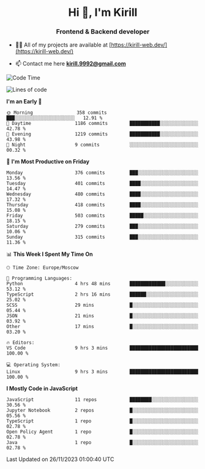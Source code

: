 <h1 align="center">Hi 👋, I'm Kirill</h1>
<h3 align="center">Frontend & Backend developer</h3>

- 👨‍💻 All of my projects are available at [https://kirill-web.dev/](https://kirill-web.dev/)

- 📫 Contact me here **kirill.9992@gmail.com**











<!--START_SECTION:waka-->
![Code Time](http://img.shields.io/badge/Code%20Time-1%2C538%20hrs%2011%20mins-blue)

![Lines of code](https://img.shields.io/badge/From%20Hello%20World%20I%27ve%20Written-4.5%20million%20lines%20of%20code-blue)

**I'm an Early 🐤** 

```text
🌞 Morning                358 commits         ███░░░░░░░░░░░░░░░░░░░░░░   12.91 % 
🌆 Daytime                1186 commits        ███████████░░░░░░░░░░░░░░   42.78 % 
🌃 Evening                1219 commits        ███████████░░░░░░░░░░░░░░   43.98 % 
🌙 Night                  9 commits           ░░░░░░░░░░░░░░░░░░░░░░░░░   00.32 % 
```
📅 **I'm Most Productive on Friday** 

```text
Monday                   376 commits         ███░░░░░░░░░░░░░░░░░░░░░░   13.56 % 
Tuesday                  401 commits         ████░░░░░░░░░░░░░░░░░░░░░   14.47 % 
Wednesday                480 commits         ████░░░░░░░░░░░░░░░░░░░░░   17.32 % 
Thursday                 418 commits         ████░░░░░░░░░░░░░░░░░░░░░   15.08 % 
Friday                   503 commits         █████░░░░░░░░░░░░░░░░░░░░   18.15 % 
Saturday                 279 commits         ███░░░░░░░░░░░░░░░░░░░░░░   10.06 % 
Sunday                   315 commits         ███░░░░░░░░░░░░░░░░░░░░░░   11.36 % 
```


📊 **This Week I Spent My Time On** 

```text
🕑︎ Time Zone: Europe/Moscow

💬 Programming Languages: 
Python                   4 hrs 48 mins       █████████████░░░░░░░░░░░░   53.12 % 
TypeScript               2 hrs 16 mins       ██████░░░░░░░░░░░░░░░░░░░   25.02 % 
SCSS                     29 mins             █░░░░░░░░░░░░░░░░░░░░░░░░   05.44 % 
JSON                     21 mins             █░░░░░░░░░░░░░░░░░░░░░░░░   03.92 % 
Other                    17 mins             █░░░░░░░░░░░░░░░░░░░░░░░░   03.20 % 

🔥 Editors: 
VS Code                  9 hrs 3 mins        █████████████████████████   100.00 % 

💻 Operating System: 
Linux                    9 hrs 3 mins        █████████████████████████   100.00 % 
```

**I Mostly Code in JavaScript** 

```text
JavaScript               11 repos            ████████░░░░░░░░░░░░░░░░░   30.56 % 
Jupyter Notebook         2 repos             █░░░░░░░░░░░░░░░░░░░░░░░░   05.56 % 
TypeScript               1 repo              █░░░░░░░░░░░░░░░░░░░░░░░░   02.78 % 
Open Policy Agent        1 repo              █░░░░░░░░░░░░░░░░░░░░░░░░   02.78 % 
Java                     1 repo              █░░░░░░░░░░░░░░░░░░░░░░░░   02.78 % 
```




 Last Updated on 26/11/2023 01:00:40 UTC
<!--END_SECTION:waka-->

